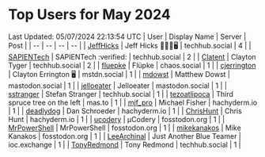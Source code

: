 # Top Users for May 2024
Last Updated: 05/07/2024 22:13:54 UTC
| User | Display Name | Server | Post |
| -- | -- | -- | -- |
| [JeffHicks](https://techhub.social/@JeffHicks) | Jeff Hicks 🐶🎼🍷🖥️ | techhub.social | 4 |
| [SAPIENTech](https://techhub.social/@SAPIENTech) | SAPIENTech :verified: | techhub.social | 2 |
| [Clatent](https://techhub.social/@Clatent) | Clayton Tyger | techhub.social | 2 |
| [fluepke](https://chaos.social/@fluepke) | Flüpke | chaos.social | 1 |
| [cjerrington](https://mstdn.social/@cjerrington) | Clayton Errington 🖥️ | mstdn.social | 1 |
| [mdowst](https://mastodon.social/@mdowst) | Matthew Dowst | mastodon.social | 1 |
| [jelloeater](https://mastodon.social/@jelloeater) | Jelloeater | mastodon.social | 1 |
| [sstranger](https://techhub.social/@sstranger) | Stefan Stranger | techhub.social | 1 |
| [tezoatlipoca](https://mas.to/@tezoatlipoca) | Third spruce tree on the left | mas.to | 1 |
| [mjf_pro](https://hachyderm.io/@mjf_pro) | Michael Fisher | hachyderm.io | 1 |
| [deadlydog](https://hachyderm.io/@deadlydog) | Dan Schroeder | hachyderm.io | 1 |
| [ChrisHunt](https://hachyderm.io/@ChrisHunt) | Chris Hunt | hachyderm.io | 1 |
| [ucodery](https://fosstodon.org/@ucodery) | μCodery | fosstodon.org | 1 |
| [MrPowerShell](https://fosstodon.org/@MrPowerShell) | MrPowerShell | fosstodon.org | 1 |
| [mikekanakos](https://fosstodon.org/@mikekanakos) | Mike Kanakos | fosstodon.org | 1 |
| [LeeArchinal](https://ioc.exchange/@LeeArchinal) | Just Another Blue Teamer | ioc.exchange | 1 |
| [TonyRedmond](https://techhub.social/@TonyRedmond) | Tony Redmond | techhub.social | 1 |
